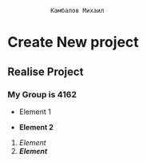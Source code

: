                 Камбалов Михаил
# Create New project
## Realise Project

### My Group is 4162

* Element 1
+ **Element 2**

1. *Element*
2. **_Element_**